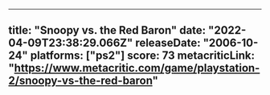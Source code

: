 
---
title: "Snoopy vs. the Red Baron"
date: "2022-04-09T23:38:29.066Z"
releaseDate: "2006-10-24"
platforms: ["ps2"]
score: 73
metacriticLink: "https://www.metacritic.com/game/playstation-2/snoopy-vs-the-red-baron"
---
